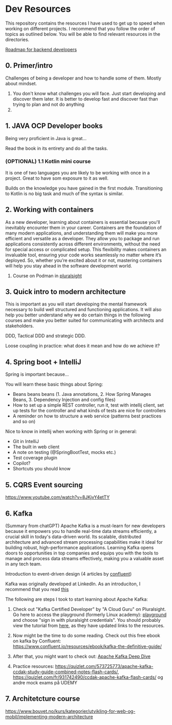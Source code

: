 # Dev Resources

This repository contains the resources I have used to get up to speed when working on different projects. I recommend that you follow the order of topics as outlined below. You will be able to find relevant resources in the directories. 

[Roadmap for backend developers](https://roadmap.sh/backend)

## 0. Primer/intro

Challenges of being a developer and how to handle some of them. Mostly about mindset.

1. You don't know what challenges you will face. Just start developing and discover them later. It is better to develop fast and discover fast than trying to plan and not do anything
2. 

## 1. JAVA OCP Developer books

Being very proficient in Java is great...

Read the book in its entirety and do all the tasks. 

### (OPTIONAL) 1.1 Kotlin mini course

It is one of two languages you are likely to be working with once in a project. Great to have som exposure to it as well.

Builds on the knowledge you have gained in the first module. Transitioning to Kotlin is no big task and much of the syntax is similar.

## 2. Working with containers

As a new developer, learning about containers is essential because you'll inevitably encounter them in your career. Containers are the foundation of many modern applications, and understanding them will make you more efficient and versatile as a developer. They allow you to package and run applications consistently across different environments, without the need for special access or complicated setup. This flexibility makes containers an invaluable tool, ensuring your code works seamlessly no matter where it’s deployed. So, whether you’re excited about it or not, mastering containers will help you stay ahead in the software development world.

1. Course on Podman in [pluralsight](https://app.pluralsight.com/library/courses/podman-getting-started/table-of-contents)

## 3. Quick intro to modern architecture

This is important as you will start developing the mental framework necessary to build well structured and functioning applications. It will also help you better understand why we do certain things in the following courses and make you better suited for communicating with architects and stakeholders.

DDD, Tactical DDD and strategic DDD.

Loose coupling in practice: what does it mean and how do we achieve it?

## 4. Spring boot + IntelliJ

Spring is important because...

You will learn these basic things about Spring:
* Beans beans beans (1. Java annotations, 2. How Spring Manages Beans, 3. Dependency Injection and config files)
* How to set up a simple REST controller, run it, test with intellij client, set up tests for the controller and what kinds of tests are nice for controllers
* A reminder on how to structure a web service (patterns best practices and so on)

Nice to know in intellij when working with Spring or in general:
* Git in IntelliJ
* The built in web client
* A note on testing (@SpringBootTest, mocks etc.)
* Test coverage plugin
* Copilot?
* Shortcuts you should know

## 5. CQRS Event sourcing

https://www.youtube.com/watch?v=8JKjvY4etTY 

## 6. Kafka
(Summary from chatGPT) Apache Kafka is a must-learn for new developers because it empowers you to handle real-time data streams efficiently, a crucial skill in today's data-driven world. Its scalable, distributed architecture and advanced stream processing capabilities make it ideal for building robust, high-performance applications. Learning Kafka opens doors to opportunities in top companies and equips you with the tools to manage and process data streams effectively, making you a valuable asset in any tech team.

Introduction to event-driven design (4 articles by [confluent](https://www.confluent.io/blog/journey-to-event-driven-part-1-why-event-first-thinking-changes-everything/))

Kafka was originally developed at LinkedIn. As an introduciton, I recommend that you read [this](https://engineering.linkedin.com/distributed-systems/log-what-every-software-engineer-should-know-about-real-time-datas-unifying)

The following are steps I took to start learning about Apache Kafka:
1. Check out "Kafka Certified Developer" by "A Cloud Guru" on Pluralsight. Go here to access the playground (formerly Linux academy): [playground](https://help.pluralsight.com/hc/en-us/articles/24564263824404-Hands-on-playground-overview#access) and choose "sign in with pluralsight credentials". You should probably view the tutorial from [here](https://learn.acloud.guru/), as they have updated links to the resources.

2. Now might be the time to do some reading. Check out this free ebook on kafka by Confluent: https://www.confluent.io/resources/ebook/kafka-the-definitive-guide/

3. After that, you might want to check out: [Apache Kafka Deep Dive](https://learn.acloud.guru/course/bf0aeafb-8bc4-4082-bd3a-00972349b6c0/overview)

4. Practice resources: https://quizlet.com/573725773/apache-kafka-ccdak-study-guide-combined-notes-flash-cards/, https://quizlet.com/fr/931742490/ccdak-apache-kafka-flash-cards/ og andre mock exams på UDEMY


## 7. Architetcture course

https://www.bouvet.no/kurs/kategorier/utvikling-for-web-og-mobil/implementing-modern-architecture
